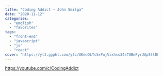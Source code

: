 ```yaml
---
title: "Coding Addict – John Smilga"
date: "2020-11-12"
categories:
  - "english"
  - "favorites"
tags:
  - "front-end"
  - "javascript"
  - "js"
  - "react"
cover: "https://yt3.ggpht.com/ytc/AKedOLTs5xPwjVzxhss34sTUBnFyrJApSllD0pa3oQaOhw=s88-c-k-c0x00ffffff-no-rj"
---
```


https://youtube.com/c/CodingAddict
